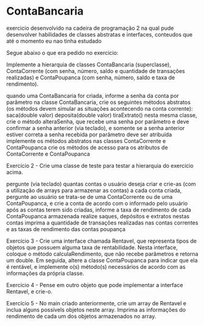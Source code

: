 # ContaBancaria
exercicio desenvolvido na cadeira de programação 2
na qual pude desenvolver habilidades de classes abstratas e interfaces, conteudos que até o momento eu nao tinha estudado

Segue abaixo o que era pedido no exercicio:

Implemente a hierarquia de classes ContaBancaria (superclasse), ContaCorrente (com senha, número, saldo e quantidade de transações realizadas) e ContaPoupanca (com senha, número, saldo e taxa de rendimento).

quando uma ContaBancaria for criada, informe a senha da conta por parâmetro
na classe ContaBancaria, crie os seguintes métodos abstratos (os métodos devem simular as situações acontecendo na conta corrente):
saca(double valor)
deposita(double valor)
tiraExtrato()
nesta mesma classe, crie o método alteraSenha, que recebe uma senha por parâmetro e deve confirmar a senha anterior (via teclado), e somente se a senha anterior estiver correta a senha recebida por parâmetro deve ser atribuída
implemente os métodos abstratos nas classes ContaCorrente e ContaPoupanca
crie os métodos de acesso para os atributos de ContaCorrente e ContaPoupanca

Exercício 2 - Crie uma classe de teste para testar a hierarquia do exercício acima.

pergunte (via teclado) quantas contas o usuário deseja criar e crie-as (com a utilização de arrays para armazenar as contas)
a cada conta criada, pergunte ao usuário se trata-se de uma ContaCorrente ou de uma ContaPoupanca, e crie a conta de acordo com o informado pelo usuário
após as contas terem sido criadas, informe a taxa de rendimento de cada ContaPoupanca armazenada
realize saques, depósitos e extratos nestas contas
imprima a quantidade de transações realizadas nas contas correntes e as taxas de rendimento das contas poupança

Exercício 3 - Crie uma interface chamada Rentavel, que representa tipos de objetos que possuem alguma taxa de rentabilidade. Nesta interface, coloque o método calculaRendimento, que não recebe parâmetros e retorna um double. Em seguida, altere a classe ContaPoupanca para indicar que ela é rentável, e implemente o(s) método(s) necessários de acordo com as informações da própria classe.

Exercício 4 - Pense em outro objeto que pode implementar a interface Rentavel, e crie-o.

Exercício 5 - No main criado anteriormente, crie um array de Rentavel e inclua alguns possívels objetos neste array. Imprima as informações do rendimento de cada um dos objetos armazenados no array.
